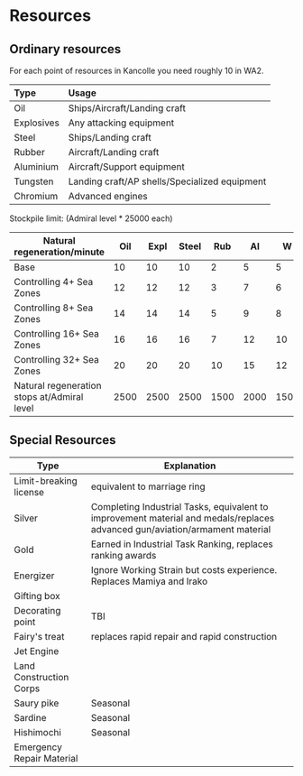 # Resources

## Ordinary resources

For each point of resources in Kancolle you need roughly 10 in WA2.

| Type       | Usage                                         |
| :--------- | :-------------------------------------------- |
| Oil        | Ships/Aircraft/Landing craft                  |
| Explosives | Any attacking equipment                       |
| Steel      | Ships/Landing craft                           |
| Rubber     | Aircraft/Landing craft                        |
| Aluminium  | Aircraft/Support equipment                    |
| Tungsten   | Landing craft/AP shells/Specialized equipment |
| Chromium   | Advanced engines                              |

Stockpile limit: (Admiral level * 25000 each)

| Natural regeneration/minute                 | Oil  | Expl | Steel | Rub  | Al   | W    | Cr   |
| ------------------------------------------- | ---- | ---- | ----- | ---- | ---- | ---- | ---- |
| Base                                        | 10   | 10   | 10    | 2    | 5    | 5    | 2    |
| Controlling 4+ Sea Zones                    | 12   | 12   | 12    | 3    | 7    | 6    | 3    |
| Controlling 8+ Sea Zones                    | 14   | 14   | 14    | 5    | 9    | 8    | 4    |
| Controlling 16+ Sea Zones                   | 16   | 16   | 16    | 7    | 12   | 10   | 6    |
| Controlling 32+ Sea Zones                   | 20   | 20   | 20    | 10   | 15   | 12   | 8    |
| Natural regeneration stops at/Admiral level | 2500 | 2500 | 2500  | 1500 | 2000 | 1500 | 1500 |

## Special Resources

| Type                      | Explanation                                                  |
| ------------------------- | ------------------------------------------------------------ |
| Limit-breaking license    | equivalent to marriage ring                                  |
| Silver                    | Completing Industrial Tasks, equivalent to improvement material and medals/replaces advanced gun/aviation/armament material |
| Gold                      | Earned in Industrial Task Ranking, replaces ranking awards   |
| Energizer                 | Ignore Working Strain but costs experience. Replaces Mamiya and Irako |
| Gifting box               |                                                              |
| Decorating point          | TBI                                                          |
| Fairy's treat             | replaces rapid repair and rapid construction                 |
| Jet Engine                |                                                              |
| Land Construction Corps   |                                                              |
| Saury pike                | Seasonal                                                     |
| Sardine                   | Seasonal                                                     |
| Hishimochi                | Seasonal                                                     |
| Emergency Repair Material |                                                              |

